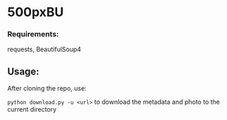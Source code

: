 # 500pxBU

### Requirements:
requests, BeautifulSoup4

## Usage:
After cloning the repo, use:

`python download.py -u <url>` to download the metadata and photo to the current directory
